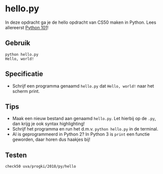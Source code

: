 # hello.py

In deze opdracht ga je de hello opdracht van CS50 maken in Python. Lees allereerst [Python 101](/theory/python-101)!

## Gebruik

	python hello.py
	Hello, world!

## Specificatie

* Schrijf een programma genaamd `hello.py` dat `Hello, world!` naar het scherm print.

## Tips

* Maak een nieuw bestand aan genaamd `hello.py`. Let hierbij op de `.py`, dan krijg je ook syntax highlighting!
* Schrijf het programma en run het d.m.v. `python hello.py` in de terminal.
* Al is geprogrammeerd in Python 2? In Python 3 is `print` een functie geworden, daar horen dus haakjes bij!

## Testen

	check50 uva/progki/2018/py/hello
